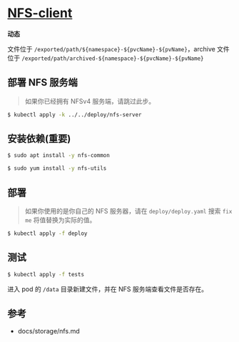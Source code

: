 # [NFS-client](https://github.com/kubernetes-incubator/external-storage/tree/master/nfs-client)

**动态**

文件位于 `/exported/path/${namespace}-${pvcName}-${pvName}`，archive 文件位于 `/exported/path/archived-${namespace}-${pvcName}-${pvName}`

## 部署 NFS 服务端

> 如果你已经拥有 NFSv4 服务端，请跳过此步。

```bash
$ kubectl apply -k ../../deploy/nfs-server
```

## 安装依赖(重要)

```bash
$ sudo apt install -y nfs-common

$ sudo yum install -y nfs-utils
```

## 部署

> 如果你使用的是你自己的 NFS 服务器，请在 `deploy/deploy.yaml` 搜索 `fix me` 将值替换为实际的值。

```bash
$ kubectl apply -f deploy
```

## 测试

```bash
$ kubectl apply -f tests
```

进入 pod 的 `/data` 目录新建文件，并在 NFS 服务端查看文件是否存在。

## 参考

* docs/storage/nfs.md

